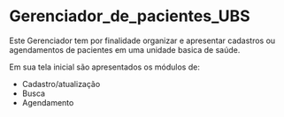 # Gerenciador_de_pacientes_UBS

Este Gerenciador tem por finalidade organizar e apresentar cadastros ou agendamentos de pacientes em uma unidade basica de saúde.

Em sua tela inicial são apresentados os módulos de:
* Cadastro/atualização
* Busca
* Agendamento
